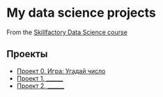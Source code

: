# My data science projects
From the [Skillfactory Data Science course](https://skillfactory.ru/data-scientist)

## Проекты

* [Проект 0. Игра: Угадай число]()
* [Проект 1. ______](____)
* [Проект 2. ______](____)